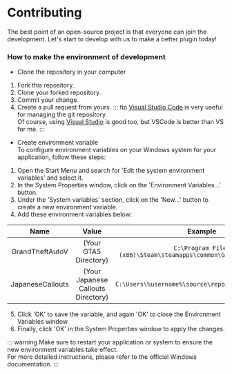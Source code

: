 # Contributing

The best point of an open-source project is that everyone can join the development. Let's start to develop with us to make a better plugin today!
### How to make the environment of development
- Clone the repository in your computer
1. Fork this repository.
2. Clone your forked repository.
3. Commit your change.
4. Create a pull request from yours.
::: tip
[Visual Studio Code](https://code.visualstudio.com) is very useful for managing the git repository.<br/>
Of course, using [Visual Studio](https://visualstudio.microsoft.com) is good too, but VSCode is better than VS for me.
:::

- Create environment variable<br/>
To configure environment variables on your Windows system for your application, follow these steps:
1. Open the Start Menu and search for 'Edit the system environment variables' and select it.
2. In the System Properties window, click on the 'Environment Variables...' button.
3. Under the 'System variables' section, click on the 'New...' button to create a new environment variable.
4. Add these environment variables below:

|       Name       |               Value                |                              Example                               |
| :--------------: | :--------------------------------: | :----------------------------------------------------------------: |
| GrandTheftAutoV  |       (Your GTA5 Directory)        | `C:\Program Files (x86)\Steam\steamapps\common\Grand Theft Auto V` |
| JapaneseCallouts | (Your Japanese Callouts Directory) |        `C:\Users\%username%\source\repos\JapaneseCallouts`         |

5. Click 'OK' to save the variable, and again 'OK' to close the Environment Variables window.
6. Finally, click 'OK' in the System Properties window to apply the changes.

::: warning
Make sure to restart your application or system to ensure the new environment variables take effect.<br/>
For more detailed instructions, please refer to the official Windows documentation.
:::